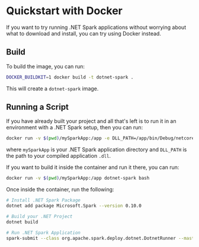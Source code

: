 # Quickstart with Docker

If you want to try running .NET Spark applications without worrying about what to download and install, you can try using Docker instead.

## Build
To build the image, you can run:

```bash
DOCKER_BUILDKIT=1 docker build -t dotnet-spark .
```

This will create a `dotnet-spark` image.

## Running a Script
If you have already built your project and all that's left is to run it in an environment with a .NET Spark setup, then you can run:

```bash
docker run -v $(pwd)/mySparkApp:/app -e DLL_PATH=/app/bin/Debug/netcoreapp3.1/mySparkApp.dll -it dotnet-spark
```

where `mySparkApp` is your .NET Spark application directory and `DLL_PATH` is the path to your compiled application `.dll`.

If you want to build it inside the container and run it there, you can run:

```bash
docker run -v $(pwd)/mySparkApp:/app dotnet-spark bash 
```

Once inside the container, run the following:

```bash
# Install .NET Spark Package
dotnet add package Microsoft.Spark --version 0.10.0

# Build your .NET Project
dotnet build

# Run .NET Spark Application
spark-submit --class org.apache.spark.deploy.dotnet.DotnetRunner --master local bin/Debug/${DOTNET_CORE_VERSION}/microsoft-spark-2.4.x-${DOTNET_SPARK_VERSION}.jar dotnet /app/bin/Debug/netcoreapp3.1/mySparkApp.dll
```